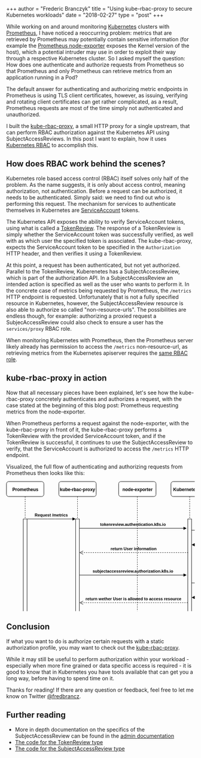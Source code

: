 +++
author = "Frederic Branczyk"
title = "Using kube-rbac-proxy to secure Kubernetes workloads"
date = "2018-02-27"
type = "post"
+++

While working on and around monitoring [Kubernetes](https://kubernetes.io/) clusters with [Prometheus](https://prometheus.io/), I have noticed a reoccurring problem: metrics that are retrieved by Prometheus may potentially contain sensitive information (for example the [Prometheus node-exporter](https://github.com/prometheus/node_exporter) exposes the Kernel version of the host), which a potential intruder may use in order to exploit their way through a respective Kubernetes cluster. So I asked myself the question: How does one authenticate and authorize requests from Prometheus so that Prometheus and only Prometheus can retrieve metrics from an application running in a Pod?

The default answer for authenticating and authorizing metric endpoints in Prometheus is using TLS client certificates, however, as issuing, verifying and rotating client certificates can get rather complicated, as a result, Prometheus requests are most of the time simply not authenticated and unauthorized.

I built the [kube-rbac-proxy](https://github.com/brancz/kube-rbac-proxy), a small HTTP proxy for a single upstream, that can perform RBAC authorization against the Kubernetes API using SubjectAccessReviews. In this post I want to explain, how it uses [Kubernetes RBAC](https://kubernetes.io/docs/admin/authorization/rbac/) to accomplish this.

## How does RBAC work behind the scenes?

Kubernetes role based access control (RBAC) itself solves only half of the problem. As the name suggests, it is only about access control, meaning authorization, not authentication. Before a request can be authorized, it needs to be authenticated. Simply said: we need to find out _who_ is performing this request. The mechanism for services to authenticate themselves in Kubernetes are [ServiceAccount](https://kubernetes.io/docs/tasks/configure-pod-container/configure-service-account/) tokens.

The Kubernetes API exposes the ability to verify ServiceAccount tokens, using what is called a [TokenReview](https://kubernetes.io/docs/admin/authentication/#webhook-token-authentication). The response of a TokenReview is simply whether the ServiceAccount token was successfully verified, as well with as which user the specified token is associated. The kube-rbac-proxy, expects the ServiceAccount token to be specified in the `Authorization` HTTP header, and then verifies it using a TokenReview.

At this point, a request has been authenticated, but not yet authorized. Parallel to the TokenReview, Kuberenetes has a SubjectAccessReview, which is part of the authorization API. In a SubjectAccessReview an intended action is specified as well as the user who wants to perform it. In the concrete case of metrics being requested by Prometheus, the `/metrics` HTTP endpoint is requested. Unfortunately that is not a fully specified resource in Kubernetes, however, the SubjectAccessReview resource is also able to authorize so called "non-resource-urls". The possibilities are endless though, for example: authorizing a proxied request a SubjecAccessReview could also check to ensure a user has the `services/proxy` RBAC role.

When monitoring Kubernetes with Prometheus, then the Prometheus server likely already has permission to access the `/metrics` non-resource-url, as retrieving metrics from the Kubernetes apiserver requires the [same RBAC role](https://github.com/prometheus/prometheus/blob/090e7e09598d1ce5ec9d73e44cce7bf2db8dc7e2/documentation/examples/rbac-setup.yml#L19).

## kube-rbac-proxy in action

Now that all necessary pieces have been explained, let's see how the kube-rbac-proxy concretely authenticates and authorizes a request, with the case stated at the beginning of this blog post: Prometheus requesting metrics from the node-exporter.

When Prometheus performs a request against the node-exporter, with the kube-rbac-proxy in front of it, the kube-rbac-proxy performs a TokenReview with the provided ServiceAccount token, and if the TokenReview is successful, it continues to use the SubjectAccessReview to verify, that the ServiceAccount is authorized to access the `/metrics` HTTP endpoint.

Visualized, the full flow of authenticating and authorizing requests from Prometheus then looks like this:

<svg xmlns="http://www.w3.org/2000/svg" xmlns:xlink="http://www.w3.org/1999/xlink" width="669px" height="461px" version="1.1" style="max-width:100%;display:block;margin:auto;"><defs/><g transform="translate(0.5,0.5)"><rect x="140" y="0" width="100" height="40" rx="6" ry="6" fill="#ffffff" stroke="#000000" pointer-events="none"/><path d="M 190 40 L 190 460" fill="none" stroke="#000000" stroke-miterlimit="10" stroke-dasharray="3 3" pointer-events="none"/><g transform="translate(142.5,14.5)"><switch><foreignObject style="overflow:visible;" pointer-events="all" width="94" height="13" requiredFeatures="http://www.w3.org/TR/SVG11/feature#Extensibility"><div xmlns="http://www.w3.org/1999/xhtml" style="display: inline-block; font-size: 12px; font-family: Verdana; color: rgb(0, 0, 0); line-height: 1.2; vertical-align: top; width: 95px; white-space: nowrap; word-wrap: normal; text-align: center;"><div xmlns="http://www.w3.org/1999/xhtml" style="display:inline-block;text-align:inherit;text-decoration:inherit;"><b><font face="Helvetica">kube-rbac-proxy</font></b></div></div></foreignObject><text x="47" y="13" fill="#000000" text-anchor="middle" font-size="12px" font-family="Verdana">[Not supported by viewer]</text></switch></g><rect x="185" y="100" width="10" height="320" fill="#ffffff" stroke="#000000" pointer-events="none"/><rect x="300" y="0" width="100" height="40" rx="6" ry="6" fill="#ffffff" stroke="#000000" pointer-events="none"/><path d="M 350 40 L 350 460" fill="none" stroke="#000000" stroke-miterlimit="10" stroke-dasharray="3 3" pointer-events="none"/><g transform="translate(309.5,14.5)"><switch><foreignObject style="overflow:visible;" pointer-events="all" width="81" height="13" requiredFeatures="http://www.w3.org/TR/SVG11/feature#Extensibility"><div xmlns="http://www.w3.org/1999/xhtml" style="display: inline-block; font-size: 12px; font-family: Verdana; color: rgb(0, 0, 0); line-height: 1.2; vertical-align: top; width: 82px; white-space: nowrap; word-wrap: normal; text-align: center;"><div xmlns="http://www.w3.org/1999/xhtml" style="display:inline-block;text-align:inherit;text-decoration:inherit;"><b><font face="Helvetica">node-exporter</font></b></div></div></foreignObject><text x="41" y="13" fill="#000000" text-anchor="middle" font-size="12px" font-family="Verdana">[Not supported by viewer]</text></switch></g><rect x="440" y="0" width="100" height="40" rx="6" ry="6" fill="#ffffff" stroke="#000000" pointer-events="none"/><path d="M 490 40 L 490 460" fill="none" stroke="#000000" stroke-miterlimit="10" stroke-dasharray="3 3" pointer-events="none"/><g transform="translate(445.5,14.5)"><switch><foreignObject style="overflow:visible;" pointer-events="all" width="89" height="13" requiredFeatures="http://www.w3.org/TR/SVG11/feature#Extensibility"><div xmlns="http://www.w3.org/1999/xhtml" style="display: inline-block; font-size: 12px; font-family: Verdana; color: rgb(0, 0, 0); line-height: 1.2; vertical-align: top; width: 90px; white-space: nowrap; word-wrap: normal; text-align: center;"><div xmlns="http://www.w3.org/1999/xhtml" style="display:inline-block;text-align:inherit;text-decoration:inherit;"><b><font face="Helvetica">Kubernetes API</font></b></div></div></foreignObject><text x="45" y="13" fill="#000000" text-anchor="middle" font-size="12px" font-family="Verdana">[Not supported by viewer]</text></switch></g><rect x="0" y="0" width="100" height="40" rx="6" ry="6" fill="#ffffff" stroke="#000000" pointer-events="none"/><path d="M 50 40 L 50 460" fill="none" stroke="#000000" stroke-miterlimit="10" stroke-dasharray="3 3" pointer-events="none"/><g transform="translate(15.5,14.5)"><switch><foreignObject style="overflow:visible;" pointer-events="all" width="69" height="13" requiredFeatures="http://www.w3.org/TR/SVG11/feature#Extensibility"><div xmlns="http://www.w3.org/1999/xhtml" style="display: inline-block; font-size: 12px; font-family: Verdana; color: rgb(0, 0, 0); line-height: 1.2; vertical-align: top; width: 70px; white-space: nowrap; word-wrap: normal; text-align: center;"><div xmlns="http://www.w3.org/1999/xhtml" style="display:inline-block;text-align:inherit;text-decoration:inherit;"><b><font face="Helvetica">Prometheus</font></b><br /></div></div></foreignObject><text x="35" y="13" fill="#000000" text-anchor="middle" font-size="12px" font-family="Verdana">[Not supported by viewer]</text></switch></g><rect x="45" y="100" width="10" height="320" fill="#ffffff" stroke="#000000" pointer-events="none"/><rect x="485" y="100" width="10" height="250" fill="#ffffff" stroke="#000000" pointer-events="none"/><path d="M 55 100 L 110 100 Q 120 100 130 100 L 176.88 100" fill="none" stroke="#000000" stroke-miterlimit="10" pointer-events="none"/><path d="M 183.88 100 L 176.88 103.5 L 176.88 96.5 Z" fill="#000000" stroke="#000000" stroke-miterlimit="10" pointer-events="none"/><g transform="translate(75.5,83.5)"><switch><foreignObject style="overflow:visible;" pointer-events="all" width="89" height="13" requiredFeatures="http://www.w3.org/TR/SVG11/feature#Extensibility"><div xmlns="http://www.w3.org/1999/xhtml" style="display: inline-block; font-size: 12px; font-family: Verdana; color: rgb(0, 0, 0); line-height: 1.2; vertical-align: top; white-space: nowrap; text-align: center;"><div xmlns="http://www.w3.org/1999/xhtml" style="display:inline-block;text-align:inherit;text-decoration:inherit;"><b><font face="Helvetica" style="font-size: 11px">Request /metrics</font></b></div></div></foreignObject><text x="45" y="13" fill="#000000" text-anchor="middle" font-size="12px" font-family="Verdana">[Not supported by viewer]</text></switch></g><path d="M 195 125 L 328.5 125 Q 338.5 125 348.5 125 L 473.88 125" fill="none" stroke="#000000" stroke-miterlimit="10" pointer-events="none"/><path d="M 480.88 125 L 473.88 128.5 L 473.88 121.5 Z" fill="#000000" stroke="#000000" stroke-miterlimit="10" pointer-events="none"/><g transform="translate(250.5,108.5)"><switch><foreignObject style="overflow:visible;" pointer-events="all" width="176" height="13" requiredFeatures="http://www.w3.org/TR/SVG11/feature#Extensibility"><div xmlns="http://www.w3.org/1999/xhtml" style="display: inline-block; font-size: 12px; font-family: Verdana; color: rgb(0, 0, 0); line-height: 1.2; vertical-align: top; white-space: nowrap; text-align: center;"><div xmlns="http://www.w3.org/1999/xhtml" style="display:inline-block;text-align:inherit;text-decoration:inherit;"><b><font face="Helvetica" style="font-size: 11px">tokenreview.authentication.k8s.io</font></b></div></div></foreignObject><text x="88" y="13" fill="#000000" text-anchor="middle" font-size="12px" font-family="Verdana">[Not supported by viewer]</text></switch></g><path d="M 495 130 Q 550 130 550 149.5 Q 550 169 503.12 169" fill="none" stroke="#000000" stroke-miterlimit="10" pointer-events="none"/><path d="M 496.12 169 L 503.12 165.5 L 503.12 172.5 Z" fill="#000000" stroke="#000000" stroke-miterlimit="10" pointer-events="none"/><g transform="translate(560.5,138.5)"><switch><foreignObject style="overflow:visible;" pointer-events="all" width="79" height="27" requiredFeatures="http://www.w3.org/TR/SVG11/feature#Extensibility"><div xmlns="http://www.w3.org/1999/xhtml" style="display: inline-block; font-size: 12px; font-family: Verdana; color: rgb(0, 0, 0); line-height: 1.2; vertical-align: top; white-space: nowrap; text-align: center;"><div xmlns="http://www.w3.org/1999/xhtml" style="display:inline-block;text-align:inherit;text-decoration:inherit;"><b><font face="Helvetica" style="font-size: 11px">Verify Serivce<br />Account Token</font></b></div></div></foreignObject><text x="40" y="20" fill="#000000" text-anchor="middle" font-size="12px" font-family="Verdana">[Not supported by viewer]</text></switch></g><path d="M 486 190 L 350.5 190 Q 340.5 190 330.5 190 L 197.24 190" fill="none" stroke="#000000" stroke-miterlimit="10" stroke-dasharray="3 3" pointer-events="none"/><path d="M 205.12 185.5 L 196.12 190 L 205.12 194.5" fill="none" stroke="#000000" stroke-miterlimit="10" pointer-events="none"/><g transform="translate(278.5,173.5)"><switch><foreignObject style="overflow:visible;" pointer-events="all" width="123" height="13" requiredFeatures="http://www.w3.org/TR/SVG11/feature#Extensibility"><div xmlns="http://www.w3.org/1999/xhtml" style="display: inline-block; font-size: 12px; font-family: Verdana; color: rgb(0, 0, 0); line-height: 1.2; vertical-align: top; white-space: nowrap; text-align: center;"><div xmlns="http://www.w3.org/1999/xhtml" style="display:inline-block;text-align:inherit;text-decoration:inherit;"><b><font face="Helvetica" style="font-size: 11px">return User information</font></b></div></div></foreignObject><text x="62" y="13" fill="#000000" text-anchor="middle" font-size="12px" font-family="Verdana">[Not supported by viewer]</text></switch></g><path d="M 195 250 L 328.5 250 Q 338.5 250 348.5 250 L 473.88 250" fill="none" stroke="#000000" stroke-miterlimit="10" pointer-events="none"/><path d="M 480.88 250 L 473.88 253.5 L 473.88 246.5 Z" fill="#000000" stroke="#000000" stroke-miterlimit="10" pointer-events="none"/><g transform="translate(230.5,233.5)"><switch><foreignObject style="overflow:visible;" pointer-events="all" width="216" height="13" requiredFeatures="http://www.w3.org/TR/SVG11/feature#Extensibility"><div xmlns="http://www.w3.org/1999/xhtml" style="display: inline-block; font-size: 12px; font-family: Verdana; color: rgb(0, 0, 0); line-height: 1.2; vertical-align: top; white-space: nowrap; text-align: center;"><div xmlns="http://www.w3.org/1999/xhtml" style="display:inline-block;text-align:inherit;text-decoration:inherit;"><b><font face="Helvetica" style="font-size: 11px">subjectaccessreview.authorization.k8s.io</font></b></div></div></foreignObject><text x="108" y="13" fill="#000000" text-anchor="middle" font-size="12px" font-family="Verdana">[Not supported by viewer]</text></switch></g><path d="M 495 271 Q 550 271 550 290.5 Q 550 310 503.12 310" fill="none" stroke="#000000" stroke-miterlimit="10" pointer-events="none"/><path d="M 496.12 310 L 503.12 306.5 L 503.12 313.5 Z" fill="#000000" stroke="#000000" stroke-miterlimit="10" pointer-events="none"/><g transform="translate(551.5,261.5)"><switch><foreignObject style="overflow:visible;" pointer-events="all" width="116" height="56" requiredFeatures="http://www.w3.org/TR/SVG11/feature#Extensibility"><div xmlns="http://www.w3.org/1999/xhtml" style="display: inline-block; font-size: 12px; font-family: Verdana; color: rgb(0, 0, 0); line-height: 1.2; vertical-align: top; white-space: nowrap; text-align: center;"><div xmlns="http://www.w3.org/1999/xhtml" style="display:inline-block;text-align:inherit;text-decoration:inherit;"><b><font face="Helvetica" style="font-size: 11px">Verify User has<br />permission to access<br />target specified in<br />SubjectAccessReview</font></b><br /></div></div></foreignObject><text x="58" y="34" fill="#000000" text-anchor="middle" font-size="12px" font-family="Verdana">[Not supported by viewer]</text></switch></g><path d="M 485 324 L 350 324 Q 340 324 330 324 L 197.24 324" fill="none" stroke="#000000" stroke-miterlimit="10" stroke-dasharray="3 3" pointer-events="none"/><path d="M 205.12 319.5 L 196.12 324 L 205.12 328.5" fill="none" stroke="#000000" stroke-miterlimit="10" pointer-events="none"/><g transform="translate(211.5,307.5)"><switch><foreignObject style="overflow:visible;" pointer-events="all" width="256" height="13" requiredFeatures="http://www.w3.org/TR/SVG11/feature#Extensibility"><div xmlns="http://www.w3.org/1999/xhtml" style="display: inline-block; font-size: 12px; font-family: Verdana; color: rgb(0, 0, 0); line-height: 1.2; vertical-align: top; white-space: nowrap; text-align: center;"><div xmlns="http://www.w3.org/1999/xhtml" style="display:inline-block;text-align:inherit;text-decoration:inherit;"><b><font face="Helvetica" style="font-size: 11px">return wether User is allowed to access resource</font></b></div></div></foreignObject><text x="128" y="13" fill="#000000" text-anchor="middle" font-size="12px" font-family="Verdana">[Not supported by viewer]</text></switch></g><rect x="345" y="350" width="10" height="70" fill="#ffffff" stroke="#000000" pointer-events="none"/><path d="M 195 370 L 257.5 370 Q 267.5 370 277.5 370 L 331.88 370" fill="none" stroke="#000000" stroke-miterlimit="10" pointer-events="none"/><path d="M 338.88 370 L 331.88 373.5 L 331.88 366.5 Z" fill="#000000" stroke="#000000" stroke-miterlimit="10" pointer-events="none"/><g transform="translate(209.5,353.5)"><switch><foreignObject style="overflow:visible;" pointer-events="all" width="116" height="13" requiredFeatures="http://www.w3.org/TR/SVG11/feature#Extensibility"><div xmlns="http://www.w3.org/1999/xhtml" style="display: inline-block; font-size: 12px; font-family: Verdana; color: rgb(0, 0, 0); line-height: 1.2; vertical-align: top; white-space: nowrap; text-align: center;"><div xmlns="http://www.w3.org/1999/xhtml" style="display:inline-block;text-align:inherit;text-decoration:inherit;"><b><font face="Helvetica" style="font-size: 11px">Proxy original request</font></b></div></div></foreignObject><text x="58" y="13" fill="#000000" text-anchor="middle" font-size="12px" font-family="Verdana">[Not supported by viewer]</text></switch></g><path d="M 345 410 L 210 410 Q 200 410 190 410 L 57.24 410" fill="none" stroke="#000000" stroke-miterlimit="10" stroke-dasharray="3 3" pointer-events="none"/><path d="M 65.12 405.5 L 56.12 410 L 65.12 414.5" fill="none" stroke="#000000" stroke-miterlimit="10" pointer-events="none"/><g transform="translate(228.5,393.5)"><switch><foreignObject style="overflow:visible;" pointer-events="all" width="83" height="13" requiredFeatures="http://www.w3.org/TR/SVG11/feature#Extensibility"><div xmlns="http://www.w3.org/1999/xhtml" style="display: inline-block; font-size: 12px; font-family: Verdana; color: rgb(0, 0, 0); line-height: 1.2; vertical-align: top; white-space: nowrap; text-align: center;"><div xmlns="http://www.w3.org/1999/xhtml" style="display:inline-block;text-align:inherit;text-decoration:inherit;"><b><font face="Helvetica" style="font-size: 11px">Proxy response</font></b></div></div></foreignObject><text x="42" y="13" fill="#000000" text-anchor="middle" font-size="12px" font-family="Verdana">[Not supported by viewer]</text></switch></g></g></svg>

## Conclusion

If what you want to do is authorize certain requests with a static authorization profile, you may want to check out the [kube-rbac-proxy](https://github.com/brancz/kube-rbac-proxy).

While it may still be useful to perform authorization within your workload - especially when more fine grained or data specific access is required - it is good to know that in Kubernetes you have tools available that can get you a long way, before having to spend time on it.

Thanks for reading! If there are any question or feedback, feel free to let me know on Twitter [@fredbrancz](https://twitter.com/fredbrancz).

## Further reading

* More in depth documentation on the specifics of the SubjectAccessReview can be found in the [admin documentation](https://kubernetes.io/docs/admin/authorization/#review-your-request-attributes)
* [The code for the TokenReview type](https://github.com/kubernetes/kubernetes/blob/master/pkg/apis/authentication/types.go)
* [The code for the SubjectAccessReview type](https://github.com/kubernetes/kubernetes/blob/master/pkg/apis/authorization/types.go)
